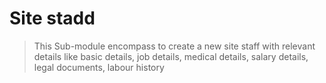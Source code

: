# Site stadd
> This Sub-module encompass to create a new site staff with relevant details like basic details, job details, medical details, salary details, legal documents, labour history 
